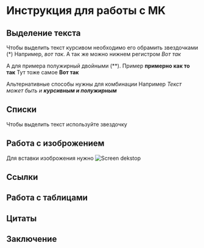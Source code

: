 # Инструкция для работы с MK

## Выделение текста 

Чтобы выделить текст курсивом необходимо его обрамить звездочками (*) Например, *вот так*. А так же можно нижнем регистром _Вот так_

А для примера полужирный двойными (**). Пример **примерно как то так**
Тут тоже самое __Вот так__

Альтернативные способы нужны для комбинации Например
_Текст может быть и **курсивным и полужирным**_

## Списки

Чтобы выделить текст используйте звездочку

## Работа с изоброжением 

Для вставки изоброжения нужно
![Screen dekstop](Screen1.png)

## Ссылки 

## Работа с таблицами 

## Цитаты 

## Заключение